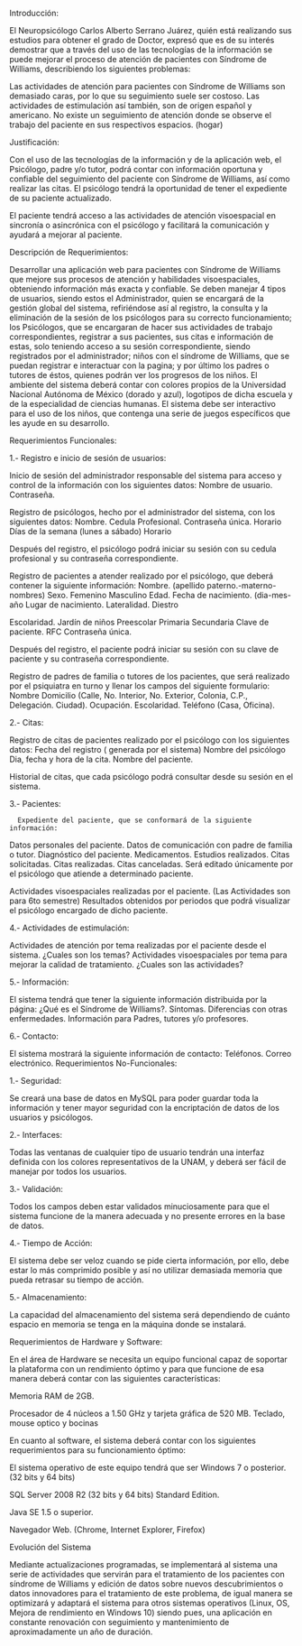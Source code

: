 Introducción:
 
El Neuropsicólogo Carlos Alberto Serrano Juárez, quién está realizando sus estudios para obtener el grado de Doctor, expresó que es de su interés demostrar que a través del uso de las tecnologías de la información se puede mejorar el proceso de atención de pacientes con Síndrome de Williams, describiendo los siguientes problemas:
 
Las actividades de atención para pacientes con Síndrome de Williams son demasiado caras, por lo que su seguimiento suele ser costoso.
Las actividades de estimulación así también, son de origen español y americano.
No existe un seguimiento de atención donde se observe el trabajo del paciente en sus respectivos espacios. (hogar)


Justificación:
 
Con el uso de las tecnologías de la información y de la aplicación web, el  Psicólogo, padre y/o tutor, podrá contar con información oportuna y confiable del seguimiento del paciente con Síndrome de Williams, así como realizar las citas. El psicólogo tendrá la oportunidad de tener el expediente de su paciente actualizado.
 
El paciente tendrá acceso a las actividades de atención  visoespacial en sincronía o asincrónica  con el psicólogo y facilitará la comunicación y ayudará a mejorar al paciente. 





Descripción de Requerimientos:
 
Desarrollar una aplicación web para pacientes con Síndrome de Williams que mejore sus procesos de atención y habilidades visoespaciales, obteniendo información más exacta y confiable. Se deben manejar 4 tipos de usuarios, siendo estos el Administrador, quien se encargará de la gestión global del sistema, refiriéndose así al registro, la consulta y la eliminación de la sesión de los psicólogos para su correcto funcionamiento; los Psicólogos, que se encargaran de hacer sus actividades de trabajo correspondientes, registrar a sus pacientes, sus citas e información de estas, solo teniendo acceso a su sesión correspondiente, siendo registrados por el administrador; niños con el síndrome de Williams, que se puedan registrar e interactuar con la pagina; y por último los padres o tutores de éstos, quienes podrán ver los progresos de los niños. El ambiente del sistema deberá contar con colores propios de la Universidad Nacional Autónoma de México (dorado y azul), logotipos de dicha escuela y de la especialidad de ciencias humanas. El sistema debe ser interactivo para el uso de los niños, que contenga una serie de juegos específicos que les ayude en su desarrollo.
 
 



















Requerimientos Funcionales:
 

1.- Registro e inicio de sesión de usuarios:

Inicio de sesión del administrador responsable del sistema para acceso y control   de la información con los siguientes datos:
Nombre de usuario.
Contraseña.

Registro de psicólogos, hecho por el administrador del sistema, con los siguientes datos:
Nombre.
Cedula Profesional.
Contraseña única.
Horario
Días de la semana (lunes a sábado)
Horario


Después del registro, el psicólogo podrá iniciar su sesión con su cedula profesional y su contraseña correspondiente.

Registro de pacientes a atender realizado por el psicólogo, que deberá contener la siguiente información:
Nombre. (apellido paterno.-materno-nombres)
Sexo.
Femenino
Masculino
Edad.
Fecha de nacimiento. (dia-mes-año
Lugar de nacimiento.
Lateralidad.
Diestro


Escolaridad.
Jardín de niños
Preescolar
Primaria
Secundaria
Clave de paciente.
RFC 
Contraseña única.

Después del registro, el paciente podrá iniciar su sesión con su clave de paciente y su contraseña correspondiente.


Registro de padres de familia o tutores de los pacientes, que será realizado por el psiquiatra en turno y llenar los campos del siguiente formulario:
Nombre
Domicilio (Calle, No. Interior, No. Exterior, Colonia, C.P., Delegación. Ciudad).
Ocupación.
Escolaridad.
Teléfono (Casa, Oficina). 


2.- Citas:

 Registro de citas de pacientes realizado por el psicólogo con los siguientes datos:
Fecha del registro ( generada por el sistema)
Nombre del psicólogo
Dia, fecha y hora de la cita.
Nombre del paciente.

 Historial de citas, que cada psicólogo podrá consultar desde su sesión en el sistema.


3.- Pacientes:

      Expediente del paciente, que se conformará de la siguiente información: 
Datos personales del paciente.
Datos de comunicación con padre de familia o tutor.
Diagnóstico del paciente.
Medicamentos.
Estudios realizados. 
Citas solicitadas.
Citas realizadas.
Citas canceladas.
Será editado únicamente por el psicólogo que atiende a determinado paciente.

Actividades visoespaciales realizadas por el paciente.
(Las Actividades son para 6to semestre)
Resultados obtenidos por periodos que podrá visualizar el psicólogo encargado de dicho paciente. 


4.- Actividades de estimulación:

Actividades de atención por tema realizadas por el paciente desde el  sistema.
¿Cuales son los temas?
Actividades visoespaciales por tema para mejorar la calidad de tratamiento.
¿Cuales son las actividades?


5.- Información:

El sistema tendrá que tener la siguiente información distribuida por la página:
      ¿Qué es el Síndrome de Williams?.
      Síntomas.
      Diferencias con otras enfermedades.
      Información para Padres, tutores y/o profesores.


6.- Contacto:

El sistema mostrará la siguiente información de contacto:
Teléfonos.
Correo electrónico.
Requerimientos No-Funcionales:
 

1.- Seguridad: 

Se creará una base de datos en MySQL para poder guardar toda la información y tener mayor seguridad con la encriptación de datos de los usuarios y psicólogos. 

2.- Interfaces: 

Todas las ventanas de cualquier tipo de usuario tendrán una interfaz definida con los colores representativos de la UNAM, y deberá ser  fácil de manejar por todos los usuarios.

3.- Validación: 

Todos los campos deben estar validados minuciosamente para que el sistema funcione de la manera adecuada y no presente errores en la base de datos.

4.- Tiempo de Acción: 

El sistema debe ser veloz cuando se pide cierta información, por ello, debe estar lo más comprimido posible y así no utilizar demasiada memoria que pueda retrasar su tiempo de acción.

5.- Almacenamiento:

La capacidad del almacenamiento del sistema será dependiendo de cuánto espacio en memoria se tenga en la máquina donde se instalará.

 


 
Requerimientos de Hardware y Software:
        
En el área de Hardware se necesita un equipo funcional capaz de soportar la plataforma con un rendimiento óptimo y para que funcione de esa manera deberá contar con las siguientes características:

Memoria RAM de 2GB.

Procesador de 4 núcleos a 1.50 GHz y tarjeta gráfica de 520 MB.
Teclado, mouse optico y bocinas

En cuanto al software, el sistema deberá contar con los siguientes requerimientos para su funcionamiento óptimo:

El sistema operativo de este equipo tendrá que ser Windows 7 o posterior.    (32 bits y 64 bits)

SQL Server 2008 R2 (32 bits y 64 bits) Standard Edition.

Java SE 1.5 o superior.

Navegador Web. (Chrome, Internet Explorer, Firefox)








 

Evolución del Sistema
 
Mediante actualizaciones programadas, se implementará al sistema una serie de actividades que servirán para el tratamiento de los pacientes con síndrome de Williams y edición de datos sobre nuevos descubrimientos o datos innovadores para el tratamiento de este problema, de igual manera se optimizará y adaptará el sistema para otros sistemas operativos (Linux, OS, Mejora de rendimiento en Windows 10) siendo pues, una aplicación en constante renovación con seguimiento y mantenimiento de aproximadamente un año de duración. 
 
